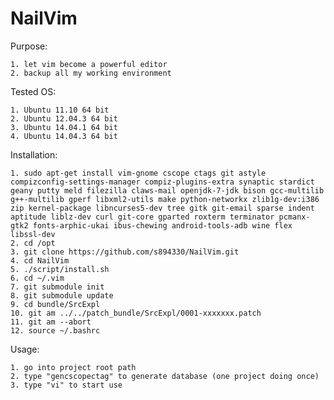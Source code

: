 NailVim
=======

Purpose:

    1. let vim become a powerful editor
    2. backup all my working environment

Tested OS:

	1. Ubuntu 11.10 64 bit
	2. Ubuntu 12.04.3 64 bit
	3. Ubuntu 14.04.1 64 bit
	4. Ubuntu 14.04.3 64 bit

Installation:

	1. sudo apt-get install vim-gnome cscope ctags git astyle compizconfig-settings-manager compiz-plugins-extra synaptic stardict geany putty meld filezilla claws-mail openjdk-7-jdk bison gcc-multilib g++-multilib gperf libxml2-utils make python-networkx zlib1g-dev:i386 zip kernel-package libncurses5-dev tree gitk git-email sparse indent aptitude liblz-dev curl git-core gparted roxterm terminator pcmanx-gtk2 fonts-arphic-ukai ibus-chewing android-tools-adb wine flex libssl-dev
	2. cd /opt
	3. git clone https://github.com/s894330/NailVim.git
	4. cd NailVim
	5. ./script/install.sh
	6. cd ~/.vim
	7. git submodule init
	8. git submodule update
	9. cd bundle/SrcExpl
	10. git am ../../patch_bundle/SrcExpl/0001-xxxxxxx.patch
	11. git am --abort
	12. source ~/.bashrc

Usage:

	1. go into project root path
	2. type "gencscopectag" to generate database (one project doing once)
	3. type "vi" to start use
